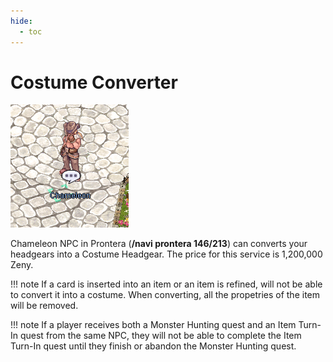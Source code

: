 ```yaml
---
hide:
  - toc
---
```

# Costume Converter
![Chameleon NPC](img/Chameleon.png)

Chameleon NPC in Prontera (**/navi prontera 146/213**) can converts your headgears into a Costume Headgear. The price for this service is 1,200,000 Zeny.

!!! note If a card is inserted into an item or an item is refined, will not be able to convert it into a costume. When converting, all the propetries of the item will be removed.

!!! note If a player receives both a Monster Hunting quest and an Item Turn-In quest from the same NPC, they will not be able to complete the Item Turn-In quest until they finish or abandon the Monster Hunting quest.